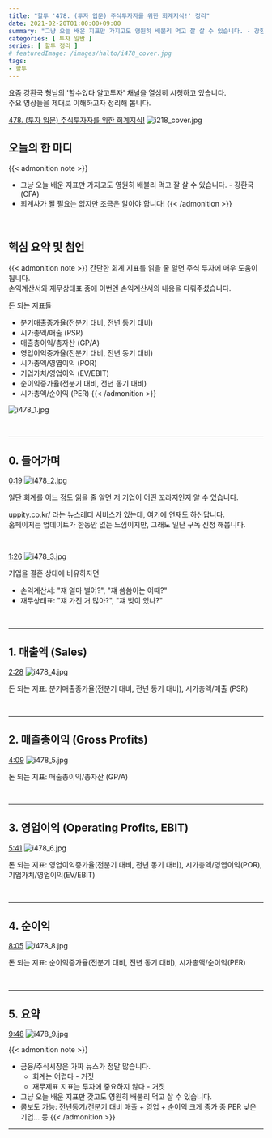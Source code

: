 ```yaml
---
title: "할투 '478. (투자 입문) 주식투자자를 위한 회계지식!' 정리"
date: 2021-02-20T01:00:00+09:00
summary: "그냥 오늘 배운 지표만 가지고도 영원히 배불리 먹고 잘 살 수 있습니다. - 강환국(CFA)"
categories: [ 투자 일반 ]
series: [ 할투 정리 ]
# featuredImage: /images/halto/i478_cover.jpg
tags:
- 할투
---
```


요즘 강환국 형님의 '할수있다 알고투자' 채널을 열심히 시청하고 있습니다.  
주요 영상들을 제대로 이해하고자 정리해 봅니다.



[478. (투자 입문) 주식투자자를 위한 회계지식!](http://www.youtube.com/watch?v=1P9auN2-s4U)
![i218_cover.jpg](/images/halto/i478_cover.jpg)


## 오늘의 한 마디

{{< admonition note >}}
- 그냥 오늘 배운 지표만 가지고도 영원히 배불리 먹고 잘 살 수 있습니다. - 강환국(CFA)
- 회계사가 될 필요는 없지만 조금은 알아야 합니다!
{{< /admonition >}}

<br/>




## 핵심 요약 및 첨언

{{< admonition note >}}
간단한 회계 지표를 읽을 줄 알면 주식 투자에 매우 도움이 됩니다.  
손익계산서와 재무상태표 중에 이번엔 손익계산서의 내용을 다뤄주셨습니다.  

돈 되는 지표들
- 분기매출증가율(전분기 대비, 전년 동기 대비)
- 시가총액/매출 (PSR)
- 매출총이익/총자산 (GP/A)
- 영업이익증가율(전분기 대비, 전년 동기 대비)
- 시가총액/영엽이익 (POR)
- 기업가치/영업이익 (EV/EBIT)
- 순이익증가율(전분기 대비, 전년 동기 대비)
- 시가총액/순이익 (PER)
{{< /admonition >}}


![i478_1.jpg](/images/halto/i478_1.jpg)


<br/>

---

## 0. 들어가며

[0:19](https://youtu.be/1P9auN2-s4U?t=19)
![i478_2.jpg](/images/halto/i478_2.jpg)

일단 회계를 어느 정도 읽을 줄 알면 저 기업이 어떤 꼬라지인지 알 수 있습니다.

[uppity.co.kr/](http://uppity.co.kr/) 라는 뉴스레터 서비스가 있는데, 여기에 연재도 하신답니다.  
홈페이지는 업데이트가 한동안 없는 느낌이지만, 그래도 일단 구독 신청 해봅니다.


<br/>

[1:26](https://youtu.be/1P9auN2-s4U?t=86)
![i478_3.jpg](/images/halto/i478_3.jpg)

기업을 결혼 상대에 비유하자면

- 손익계산서: "쟤 얼마 벌어?", "쟤 씀씀이는 어때?"
- 재무상태표: "쟤 가진 거 많아?", "쟤 빚이 있나?"

<br/>

---

## 1. 매출액 (Sales)

[2:28](https://youtu.be/1P9auN2-s4U?t=148)
![i478_4.jpg](/images/halto/i478_4.jpg)

돈 되는 지표: 분기매출증가율(전분기 대비, 전년 동기 대비), 시가총액/매출 (PSR)

<br/>

---

## 2. 매출총이익 (Gross Profits)

[4:09](https://youtu.be/1P9auN2-s4U?t=249)
![i478_5.jpg](/images/halto/i478_5.jpg)

돈 되는 지표: 매출총이익/총자산 (GP/A)

<br/>

---

## 3. 영업이익 (Operating Profits, EBIT)

[5:41](https://youtu.be/1P9auN2-s4U?t=341)
![i478_6.jpg](/images/halto/i478_6.jpg)

돈 되는 지표: 영업이익증가율(전분기 대비, 전년 동기 대비), 시가총액/영엽이익(POR), 기업가치/영업이익(EV/EBIT)

<br/>

---

## 4. 순이익

[8:05](https://youtu.be/1P9auN2-s4U?t=485)
![i478_8.jpg](/images/halto/i478_8.jpg)

돈 되는 지표: 순이익증가율(전분기 대비, 전년 동기 대비), 시가총액/순이익(PER)

<br/>

---

## 5. 요약

[9:48](https://youtu.be/1P9auN2-s4U?t=588)
![i478_9.jpg](/images/halto/i478_9.jpg)

{{< admonition note >}}
- 금융/주식시장은 가짜 뉴스가 정말 많습니다.  
  - 회계는 어렵다 - 거짓
  - 재무제표 지표는 투자에 중요하지 않다 - 거짓
- 그냥 오늘 배운 지표만 갖고도 영원히 배불리 먹고 살 수 있습니다.
- 콤보도 가능: 전년동기/전분기 대비 매출 + 영업 + 순이익 크게 증가 중 PER 낮은 기업... 등
{{< /admonition >}}


---
